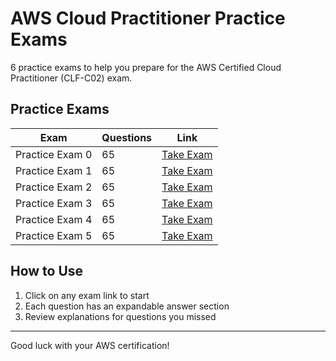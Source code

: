 # AWS Cloud Practitioner Practice Exams

6 practice exams to help you prepare for the AWS Certified Cloud Practitioner (CLF-C02) exam.

## Practice Exams

| Exam | Questions | Link |
|------|-----------|------|
| Practice Exam 0 | 65 | [Take Exam](aws_practice_exams/aws_practice_exam_0.md) |
| Practice Exam 1 | 65 | [Take Exam](aws_practice_exams/aws_practice_exam_1.md) |
| Practice Exam 2 | 65 | [Take Exam](aws_practice_exams/aws_practice_exam_2.md) |
| Practice Exam 3 | 65 | [Take Exam](aws_practice_exams/aws_practice_exam_3.md) |
| Practice Exam 4 | 65 | [Take Exam](aws_practice_exams/aws_practice_exam_4.md) |
| Practice Exam 5 | 65 | [Take Exam](aws_practice_exams/aws_practice_exam_5.md) |

## How to Use

1. Click on any exam link to start
2. Each question has an expandable answer section
3. Review explanations for questions you missed

---

Good luck with your AWS certification!
